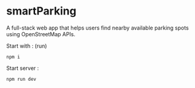 # smartParking
A full-stack web app that helps users find nearby available parking spots using OpenStreetMap APIs.

Start with : (run)

    npm i


Start server : 

    npm run dev
